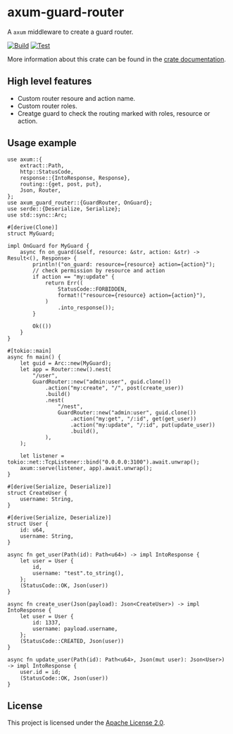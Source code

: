 # axum-guard-router
A `axum` middleware to create a guard router.

[![Build](https://github.com/yaojianpin/axum-guard-router/actions/workflows/rust.yml/badge.svg)](https://github.com/yaojianpin/acts/actions?workflow=rust)
[![Test](https://github.com/yaojianpin/axum-guard-router/actions/workflows/test.yml/badge.svg)](https://github.com/yaojianpin/axum-guard-router/actions?workflow=test)

More information about this crate can be found in the [crate documentation][docs].

## High level features

- Custom router resoure and action name.
- Custom router roles.
- Creatge guard to check the routing marked with roles, resource or action.

## Usage example

```rust,no_run
use axum::{
    extract::Path,
    http::StatusCode,
    response::{IntoResponse, Response},
    routing::{get, post, put},
    Json, Router,
};
use axum_guard_router::{GuardRouter, OnGuard};
use serde::{Deserialize, Serialize};
use std::sync::Arc;

#[derive(Clone)]
struct MyGuard;

impl OnGuard for MyGuard {
    async fn on_guard(&self, resource: &str, action: &str) -> Result<(), Response> {
        println!("on_guard: resource={resource} action={action}");
        // check permission by resource and action
        if action == "my:update" {
            return Err((
                StatusCode::FORBIDDEN,
                format!("resource={resource} action={action}"),
            )
                .into_response());
        }

        Ok(())
    }
}

#[tokio::main]
async fn main() {
    let guid = Arc::new(MyGuard);
    let app = Router::new().nest(
        "/user",
        GuardRouter::new("admin:user", guid.clone())
            .action("my:create", "/", post(create_user))
            .build()
            .nest(
                "/nest",
                GuardRouter::new("admin:user", guid.clone())
                    .action("my:get", "/:id", get(get_user))
                    .action("my:update", "/:id", put(update_user))
                    .build(),
            ),
    );

    let listener = tokio::net::TcpListener::bind("0.0.0.0:3100").await.unwrap();
    axum::serve(listener, app).await.unwrap();
}

#[derive(Serialize, Deserialize)]
struct CreateUser {
    username: String,
}

#[derive(Serialize, Deserialize)]
struct User {
    id: u64,
    username: String,
}

async fn get_user(Path(id): Path<u64>) -> impl IntoResponse {
    let user = User {
        id,
        username: "test".to_string(),
    };
    (StatusCode::OK, Json(user))
}

async fn create_user(Json(payload): Json<CreateUser>) -> impl IntoResponse {
    let user = User {
        id: 1337,
        username: payload.username,
    };
    (StatusCode::CREATED, Json(user))
}

async fn update_user(Path(id): Path<u64>, Json(mut user): Json<User>) -> impl IntoResponse {
    user.id = id;
    (StatusCode::OK, Json(user))
}
```
## License

This project is licensed under the [Apache License 2.0][license].

[docs]: https://docs.rs/axum-guard-router
[license]: https://github.com/yaojianpin/axum-guard-router/blob/main/axum-guard-router/LICENSE
